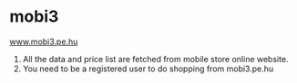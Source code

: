 # mobi3

www.mobi3.pe.hu


1. All the data and price list are fetched from mobile store online website.
2. You need to be a registered user to do shopping from mobi3.pe.hu
